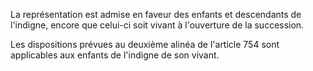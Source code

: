 La représentation est admise en faveur des enfants et descendants de l'indigne, encore que celui-ci soit vivant à l'ouverture de la succession.

Les dispositions prévues au deuxième alinéa de l'article 754 sont applicables aux enfants de l'indigne de son vivant.
